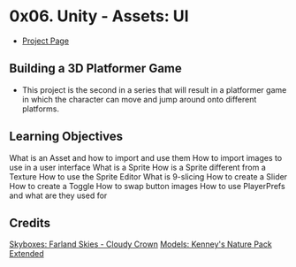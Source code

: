 # 0x06. Unity - Assets: UI
- [Project Page](https://intranet.hbtn.io/projects/437)

## Building a 3D Platformer Game
- This project is the second in a series that will result in a platformer game in which the character can move and jump around onto different platforms.

## Learning Objectives

What is an Asset and how to import and use them
How to import images to use in a user interface
What is a Sprite
How is a Sprite different from a Texture
How to use the Sprite Editor
What is 9-slicing
How to create a Slider
How to create a Toggle
How to swap button images
How to use PlayerPrefs and what are they used for

## Credits

[Skyboxes: Farland Skies - Cloudy Crown](https://assetstore.unity.com/packages/2d/textures-materials/sky/farland-skies-cloudy-crown-60004)
[Models: Kenney's Nature Pack Extended](https://kenney.nl/assets/nature-pack-extended)
